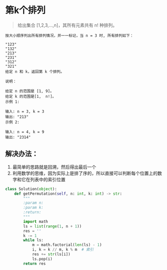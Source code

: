 # 第k个排列

> 给出集合 [1,2,3,…,n]，其所有元素共有 n! 种排列。

```
按大小顺序列出所有排列情况，并一一标记，当 n = 3 时, 所有排列如下：

"123"
"132"
"213"
"231"
"312"
"321"
给定 n 和 k，返回第 k 个排列。

说明：

给定 n 的范围是 [1, 9]。
给定 k 的范围是[1,  n!]。
示例 1:

输入: n = 3, k = 3
输出: "213"
示例 2:

输入: n = 4, k = 9
输出: "2314"
```

## 解决办法：
1. 最简单的思路就是回溯，然后得出最后一个
2. 利用数学的思维，因为实际上是排了序的，所以直接可以判断每个位置上的数字和它在列表中的索引位置

```python
class Solution(object):
    def getPermutation(self, n: int, k: int) -> str:
        """
        :param n:
        :param k:
        :return:
        """
        import math
        ls = list(range(1, n + 1))
        res = ''
        k -= 1
        while ls:
            m = math.factorial(len(ls) - 1)
            i, k = k // m, k % m  # 索引
            res += str(ls[i])
            ls.pop(i)
        return res
```
